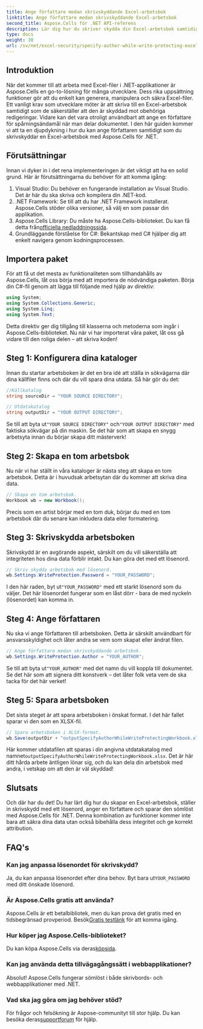 ```yaml
---
title: Ange författare medan skrivskyddande Excel-arbetsbok
linktitle: Ange författare medan skrivskyddande Excel-arbetsbok
second_title: Aspose.Cells för .NET API-referens
description: Lär dig hur du skriver skydda din Excel-arbetsbok samtidigt som du anger en författare med Aspose.Cells för .NET i den här steg-för-steg-guiden.
type: docs
weight: 30
url: /sv/net/excel-security/specify-author-while-write-protecting-excel-workbook/
---
```

## Introduktion

När det kommer till att arbeta med Excel-filer i .NET-applikationer är Aspose.Cells en go-to-lösning för många utvecklare. Dess rika uppsättning funktioner gör att du enkelt kan generera, manipulera och säkra Excel-filer. Ett vanligt krav som utvecklare möter är att skriva till en Excel-arbetsbok samtidigt som de säkerställer att den är skyddad mot obehöriga redigeringar. Vidare kan det vara otroligt användbart att ange en författare för spårningsändamål när man delar dokumentet. I den här guiden kommer vi att ta en djupdykning i hur du kan ange författaren samtidigt som du skrivskyddar en Excel-arbetsbok med Aspose.Cells för .NET.

## Förutsättningar

Innan vi dyker in i det rena implementeringen är det viktigt att ha en solid grund. Här är förutsättningarna du behöver för att komma igång:

1. Visual Studio: Du behöver en fungerande installation av Visual Studio. Det är här du ska skriva och kompilera din .NET-kod.
2. .NET Framework: Se till att du har .NET Framework installerat. Aspose.Cells stöder olika versioner, så välj en som passar din applikation.
3.  Aspose.Cells Library: Du måste ha Aspose.Cells-biblioteket. Du kan få detta från[officiella nedladdningssida](https://releases.aspose.com/cells/net/).
4. Grundläggande förståelse för C#: Bekantskap med C# hjälper dig att enkelt navigera genom kodningsprocessen.

## Importera paket

För att få ut det mesta av funktionaliteten som tillhandahålls av Aspose.Cells, låt oss börja med att importera de nödvändiga paketen. Börja din C#-fil genom att lägga till följande med hjälp av direktiv:

```csharp
using System;
using System.Collections.Generic;
using System.Linq;
using System.Text;
```

Detta direktiv ger dig tillgång till klasserna och metoderna som ingår i Aspose.Cells-biblioteket. Nu när vi har importerat våra paket, låt oss gå vidare till den roliga delen – att skriva koden!

## Steg 1: Konfigurera dina kataloger

Innan du startar arbetsboken är det en bra idé att ställa in sökvägarna där dina källfiler finns och där du vill spara dina utdata. Så här gör du det:

```csharp
//Källkatalog
string sourceDir = "YOUR SOURCE DIRECTORY";

// Utdatakatalog
string outputDir = "YOUR OUTPUT DIRECTORY";
```

 Se till att byta ut`"YOUR SOURCE DIRECTORY"` och`"YOUR OUTPUT DIRECTORY"` med faktiska sökvägar på din maskin. Se det här som att skapa en snygg arbetsyta innan du börjar skapa ditt mästerverk!

## Steg 2: Skapa en tom arbetsbok

Nu när vi har ställt in våra kataloger är nästa steg att skapa en tom arbetsbok. Detta är i huvudsak arbetsytan där du kommer att skriva dina data.

```csharp
// Skapa en tom arbetsbok.
Workbook wb = new Workbook();
```

Precis som en artist börjar med en tom duk, börjar du med en tom arbetsbok där du senare kan inkludera data eller formatering.

## Steg 3: Skrivskydda arbetsboken

Skrivskydd är en avgörande aspekt, särskilt om du vill säkerställa att integriteten hos dina data förblir intakt. Du kan göra det med ett lösenord.

```csharp
// Skriv skydda arbetsbok med lösenord.
wb.Settings.WriteProtection.Password = "YOUR_PASSWORD";
```

 I den här raden, byt ut`"YOUR_PASSWORD"` med ett starkt lösenord som du väljer. Det här lösenordet fungerar som en låst dörr - bara de med nyckeln (lösenordet) kan komma in.

## Steg 4: Ange författaren

Nu ska vi ange författaren till arbetsboken. Detta är särskilt användbart för ansvarsskyldighet och låter andra se vem som skapat eller ändrat filen.

```csharp
// Ange författare medan skrivskyddande arbetsbok.
wb.Settings.WriteProtection.Author = "YOUR_AUTHOR";
```

 Se till att byta ut`"YOUR_AUTHOR"` med det namn du vill koppla till dokumentet. Se det här som att signera ditt konstverk – det låter folk veta vem de ska tacka för det här verket!

## Steg 5: Spara arbetsboken

Det sista steget är att spara arbetsboken i önskat format. I det här fallet sparar vi den som en XLSX-fil. 

```csharp
// Spara arbetsboken i XLSX-format.
wb.Save(outputDir + "outputSpecifyAuthorWhileWriteProtectingWorkbook.xlsx");
```

 Här kommer utdatafilen att sparas i din angivna utdatakatalog med namnet`outputSpecifyAuthorWhileWriteProtectingWorkbook.xlsx`. Det är här ditt hårda arbete äntligen lönar sig, och du kan dela din arbetsbok med andra, i vetskap om att den är väl skyddad!

## Slutsats

Och där har du det! Du har lärt dig hur du skapar en Excel-arbetsbok, ställer in skrivskydd med ett lösenord, anger en författare och sparar den sömlöst med Aspose.Cells för .NET. Denna kombination av funktioner kommer inte bara att säkra dina data utan också bibehålla dess integritet och ge korrekt attribution.

## FAQ's

### Kan jag anpassa lösenordet för skrivskydd?  
 Ja, du kan anpassa lösenordet efter dina behov. Byt bara ut`YOUR_PASSWORD` med ditt önskade lösenord.

### Är Aspose.Cells gratis att använda?  
 Aspose.Cells är ett betalbibliotek, men du kan prova det gratis med en tidsbegränsad provperiod. Besök[Gratis testlänk](https://releases.aspose.com/) för att komma igång.

### Hur köper jag Aspose.Cells-biblioteket?  
 Du kan köpa Aspose.Cells via deras[köpsida](https://purchase.aspose.com/buy).

### Kan jag använda detta tillvägagångssätt i webbapplikationer?  
Absolut! Aspose.Cells fungerar sömlöst i både skrivbords- och webbapplikationer med .NET.

### Vad ska jag göra om jag behöver stöd?  
 För frågor och felsökning är Aspose-communityt till stor hjälp. Du kan besöka deras[supportforum](https://forum.aspose.com/c/cells/9) för hjälp.
